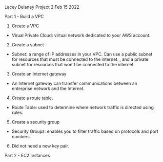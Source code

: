 Lacey Delaney 
Project 2
Feb 15 2022

Part 1 - Build a VPC

1. Create a VPC 
- Virual Private Cloud: virtual network dedicated to your AWS account. 

2. Create a subnet
- Subnet: a range of IP addresses in your VPC. Can use a public subnet for resources that must be connected to the internet. 
, and a private subnet for resources that won't be connected to the internet. 

3. Create an internet gateway
- An Internet gateway can transfer communications between an enterprise network and the Internet.

4. Create a route table. 
- Route Table: used to determine where network traffic is directed using rules. 

5. Create a security group
- Security Groupz: enables you to filter traffic based on protocols and port numbers. 

6. Did not need a new key pair. 

Part 2 - EC2 Instances


